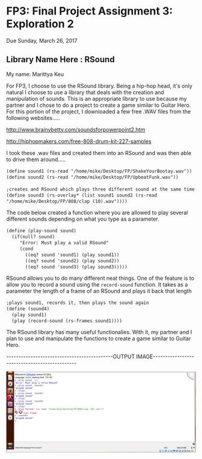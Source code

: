 # FP3: Final Project Assignment 3: Exploration 2
Due Sunday, March 26, 2017

## Library Name Here : RSound
My name: Marittya Keu

For FP3, I choose to use the RSound library. Being a hip-hop head, it's only natural I choose to use a library that deals with the creation and manipulation of sounds. This is an appropriate library to use because my partner and I chose to do a project to create a game similar to Guitar Hero. For this portion of the project, I downloaded a few free .WAV files from the following websites.....

http://www.brainybetty.com/soundsforpowerpoint2.htm

http://hiphopmakers.com/free-808-drum-kit-227-samples

I took these .wav files and created them into an RSound and was then able to drive them around.....

```
(define sound1 (rs-read "/home/mike/Desktop/FP/ShakeYourBootay.wav"))
(define sound2 (rs-read "/home/mike/Desktop/FP/UpbeatFunk.wav"))

;creates and RSound which plays three different sound at the same time
(define sound3 (rs-overlay* (list sound1 sound2 (rs-read "/home/mike/Desktop/FP/808/clap (10).wav"))))
```

The code below created a function where you are allowed to play several different sounds depending on what you type as a parameter.
```
(define (play-sound sound)
  (if(null? sound)
     "Error: Must play a valid RSound"
     (cond
       ((eq? sound 'sound1) (play sound1))
       ((eq? sound 'sound2) (play sound2))
       ((eq? sound 'sound3) (play sound3)))))
```

RSound allows you to do many different neat things. One of the feature is to allow you to record a sound using the ```record-sound```  function. It takes as a parameter the length of a frame of an RSound and plays it back that length

```
;plays sound1, records it, then plays the sound again 
(define (sound4)
  (play sound1)
  (play (record-sound (rs-frames sound1))))
```

The RSound library has many useful functionalies. With it, my partner and I plan to use and manipulate the functions to create a game similar to Guitar Hero. 


--------------------------------------------OUTPUT IMAGE----------------------------------------------


![alt tag](https://github.com/MarittyaKeu/FP3/blob/master/screenshotFP3.png)



<!-- Links -->
[FP1]: https://github.com/oplS17projects/FP1
[schedule]: https://github.com/oplS17projects/FP-Schedule
[markdown]: https://help.github.com/articles/markdown-basics/
[forking]: https://guides.github.com/activities/forking/
[ref-clone]: http://gitref.org/creating/#clone
[ref-commit]: http://gitref.org/basic/#commit
[ref-push]: http://gitref.org/remotes/#push
[pull-request]: https://help.github.com/articles/creating-a-pull-request
